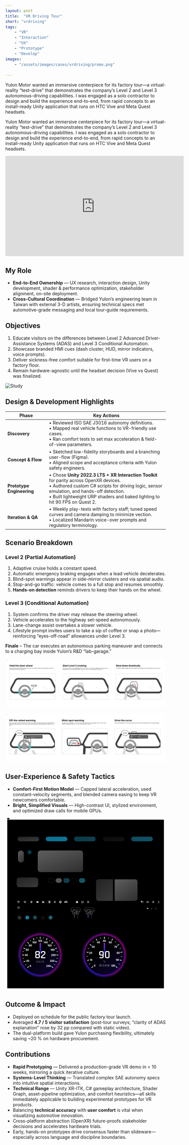 ```yaml
---
layout: post
title:  "VR Driving Tour"
short: "vrdriving"
tags:
    - "VR"
    - "Interaction"
    - "UX"
    - "Prototype"
    - "Develop"
images: 
    - "/assets/images/cases/vrdriving/promo.png"

---
```

<!--summary-->

 Yulon Motor wanted an immersive centerpiece for its factory tour—a virtual-reality “test-drive” that demonstrates the company’s Level 2 and Level 3 autonomous-driving capabilities. I was engaged as a solo contractor to design and build the experience end-to-end, from rapid concepts to an install-ready Unity application that runs on HTC Vive and Meta Quest headsets.

<!--more-->

Yulon Motor wanted an immersive centerpiece for its factory tour—a virtual-reality “test-drive” that demonstrates the company’s Level 2 and Level 3 autonomous-driving capabilities. I was engaged as a solo contractor to design and build the experience end-to-end, from rapid concepts to an install-ready Unity application that runs on HTC Vive and Meta Quest headsets.

<div style="padding:0;position:relative;"><iframe width="560" height="315" src="https://www.youtube.com/embed/GvvHeRzSmok?si=k5tIIE9hqeUVmTU6" title="YouTube video player" frameborder="0" allow="accelerometer; autoplay; clipboard-write; encrypted-media; gyroscope; picture-in-picture; web-share" referrerpolicy="strict-origin-when-cross-origin" allowfullscreen></iframe></div>

## My Role

- **End-to-End Ownership** — UX research, interaction design, Unity development, shader & performance optimization, stakeholder alignment, on-site deployment.  
- **Cross-Cultural Coordination** — Bridged Yulon’s engineering team in Taiwan with external 3-D artists, ensuring technical specs met automotive-grade messaging and local tour-guide requirements.

## Objectives

1. Educate visitors on the differences between Level 2 Advanced Driver-Assistance Systems (ADAS) and Level 3 Conditional Automation.  
2. Showcase branded HMI cues (dash cluster, HUD, mirror indicators, voice prompts).  
3. Deliver sickness-free comfort suitable for first-time VR users on a factory floor.  
4. Remain hardware-agnostic until the headset decision (Vive vs Quest) was finalized.

![Study](/assets/images/cases/vrdriving/study.png)

## Design & Development Highlights

| Phase                | Key Actions                                                                                                                      |
|----------------------|----------------------------------------------------------------------------------------------------------------------------------|
| **Discovery**        | • Reviewed ISO SAE J3016 autonomy definitions.<br>• Mapped real vehicle functions to VR-friendly use cases.<br>• Ran comfort tests to set max acceleration & field-of-view parameters. |
| **Concept & Flow**   | • Sketched low-fidelity storyboards and a branching user-flow (Figma).<br>• Aligned scope and acceptance criteria with Yulon safety engineers. |
| **Prototype Engineering** | • Chose **Unity 2022.3 LTS + XR Interaction Toolkit** for parity across OpenXR devices.<br>• Authored custom C# scripts for driving logic, sensor emulation, and hands-off detection.<br>• Built lightweight URP shaders and baked lighting to hit 90 FPS on Quest 2. |
| **Iteration & QA**   | • Weekly play-tests with factory staff; tuned speed curves and camera damping to minimize vection.<br>• Localized Mandarin voice-over prompts and regulatory terminology. |

## Scenario Breakdown

### Level 2 (Partial Automation)
1. Adaptive cruise holds a constant speed.  
2. Automatic emergency braking engages when a lead vehicle decelerates.  
3. Blind-spot warnings appear in side-mirror clusters and via spatial audio.  
4. Stop-and-go traffic: vehicle comes to a full stop and resumes smoothly.  
5. **Hands-on detection** reminds drivers to keep their hands on the wheel.

### Level 3 (Conditional Automation)
1. System confirms the driver may release the steering wheel.  
2. Vehicle accelerates to the highway set-speed autonomously.  
3. Lane-change assist overtakes a slower vehicle.  
4. Lifestyle prompt invites users to take a sip of coffee or snap a photo—reinforcing “eyes-off-road” allowances under Level 3.

**Finale** – The car executes an autonomous parking maneuver and connects to a charging bay inside Yulon’s R&D “lab-garage.”

![User Flow - 1](/assets/images/cases/vrdriving/flow1.png)

![User Flow - 2](/assets/images/cases/vrdriving/flow2.png)

## User-Experience & Safety Tactics

- **Comfort-First Motion Model** — Capped lateral acceleration, used constant-velocity segments, and blended camera easing to keep VR newcomers comfortable.  
- **Bright, Simplified Visuals** — High-contrast UI, stylized environment, and optimized draw calls for mobile GPUs.

![Design System](/assets/images/cases/vrdriving/design_system.png)

## Outcome & Impact
- Deployed on schedule for the public factory tour launch.  
- Averaged **4.7 / 5 visitor satisfaction** (post-tour surveys; “clarity of ADAS explanation” rose by 32 pp compared with static video).  
- The dual-platform build gave Yulon purchasing flexibility, ultimately saving ~20 % on hardware procurement.

## Contributions
- **Rapid Prototyping** — Delivered a production-grade VR demo in < 10 weeks, mirroring a quick iterative culture.  
- **Systems-Level Thinking** — Translated complex SAE autonomy specs into intuitive spatial interactions.  
- **Technical Range** — Unity XR-ITK, C# gameplay architecture, Shader Graph, asset-pipeline optimization, and comfort heuristics—all skills immediately applicable to building experimental prototypes for VR products.
- Balancing **technical accuracy** with **user comfort** is vital when visualizing automotive innovation.  
- Cross-platform abstraction (OpenXR) future-proofs stakeholder decisions and accelerates hardware trials.  
- Early, hands-on prototypes drive consensus faster than slideware—especially across language and discipline boundaries.

